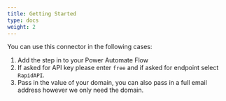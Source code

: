 ```yaml
---
title: Getting Started
type: docs
weight: 2
---
```

You can use this connector in the following cases:
1. Add the step in to your Power Automate Flow
2. If asked for API key please enter `free` and if asked for endpoint select `RapidAPI`.
3. Pass in the value of your domain, you can also pass in a full email address however we only need the domain.

